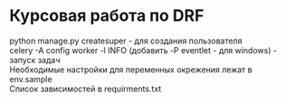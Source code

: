 # Курсовая работа по DRF
python manage.py createsuper - для создания пользователя\
celery -A config worker -l INFO (добавить -P eventlet - для windows) - запуск задач\
Необходимые настройки для переменных окрежения лежат в env.sample\
Список зависимостей в requirments.txt

